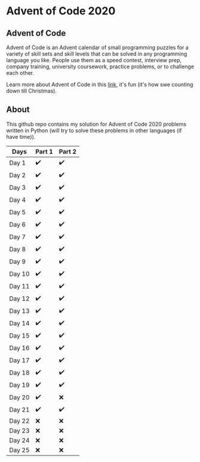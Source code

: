 # Advent of Code 2020

## Advent of Code
Advent of Code is an Advent calendar of small programming puzzles for a variety 
of skill sets and skill levels that can be solved in any programming language 
you like. People use them as a speed contest, interview prep, company training, 
university coursework, practice problems, or to challenge each other.

Learn more about Advent of Code in this [link](https://adventofcode.com/), it's 
fun (it's how swe counting down till Christmas).

## About
This github repo contains my solution for Advent of Code 2020 problems written in 
Python (will try to solve these problems in other languages (if have time)).

Days | Part 1 | Part 2
--- | --- | --- 
Day 1 | :heavy_check_mark: | :heavy_check_mark:
Day 2 | :heavy_check_mark: | :heavy_check_mark:
Day 3 | :heavy_check_mark: | :heavy_check_mark:
Day 4 | :heavy_check_mark: | :heavy_check_mark:
Day 5 | :heavy_check_mark: | :heavy_check_mark:
Day 6 | :heavy_check_mark: | :heavy_check_mark:
Day 7 | :heavy_check_mark: | :heavy_check_mark:
Day 8 | :heavy_check_mark: | :heavy_check_mark:
Day 9 | :heavy_check_mark: | :heavy_check_mark:
Day 10 | :heavy_check_mark: | :heavy_check_mark:
Day 11 | :heavy_check_mark: | :heavy_check_mark:
Day 12 | :heavy_check_mark: | :heavy_check_mark:
Day 13 | :heavy_check_mark: | :heavy_check_mark:
Day 14 | :heavy_check_mark: | :heavy_check_mark:
Day 15 | :heavy_check_mark: | :heavy_check_mark:
Day 16 | :heavy_check_mark: | :heavy_check_mark:
Day 17 | :heavy_check_mark: | :heavy_check_mark:
Day 18 | :heavy_check_mark: | :heavy_check_mark:
Day 19 | :heavy_check_mark: | :heavy_check_mark:
Day 20 | :heavy_check_mark: | :x:
Day 21 | :heavy_check_mark: | :heavy_check_mark:
Day 22 | :x: | :x:
Day 23 | :x: | :x:
Day 24 | :x: | :x:
Day 25 | :x: | :x:
